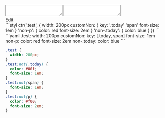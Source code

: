 <div data-size="325" class="code-cont" data-example="multiple-key-merge">
    <div class="code">
        <div class="code-wrap">
            <textarea id="stylus"></textarea>
            <textarea id="css"></textarea>
            <div class="edit-code">
                <span>Edit</span>
            </div>
        </div>
    </div>
</div>


<div data-size="325" data-examples="stylus"></div>
```styl
ctr('.test', {
  width: 200px
  customNon: {
    key: '.today' 'span'
    font-size: 1em
  }
  'non-p': {
    color: red
    font-size: 2em
  }
  'non-.today': {
    color: blue
  }
})
```

<div data-size="325" data-examples="yaml"></div>
```yaml
.test:
  width: 200px
  customNon:
    key: [.today, span]
    font-size: 1em
  non-p:
    color: red
    font-size: 2em
  non-.today:
    color: blue
```

```css
.test {
  width: 200px;
}
.test:not(.today) {
  color: #00f;
  font-size: 1em;
}
.test:not(span) {
  font-size: 1em;
}
.test:not(p) {
  color: #f00;
  font-size: 2em;
}
```
<div class="cf"></div>

